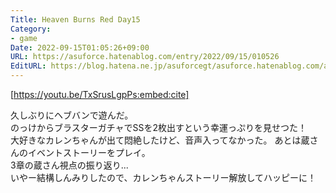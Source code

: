 ```yaml
---
Title: Heaven Burns Red Day15
Category:
- game
Date: 2022-09-15T01:05:26+09:00
URL: https://asuforce.hatenablog.com/entry/2022/09/15/010526
EditURL: https://blog.hatena.ne.jp/asuforcegt/asuforce.hatenablog.com/atom/entry/4207112889918169966
---
```


[https://youtu.be/TxSrusLgpPs:embed:cite]

久しぶりにヘブバンで遊んだ。  
のっけからブラスターガチャでSSを2枚出すという幸運っぷりを見せつた！  
大好きなカレンちゃんが出て悶絶したけど、音声入ってなかった。
あとは蔵さんのイベントストーリーをプレイ。  
3章の蔵さん視点の振り返り...  
いやー結構しんみりしたので、カレンちゃんストーリー解放してハッピーに！
